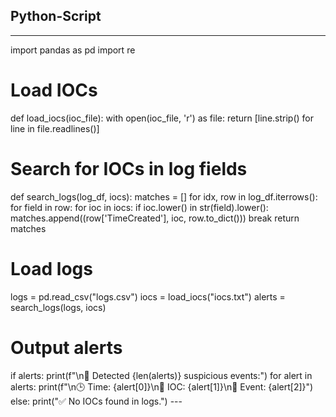 ## Python-Script
---
import pandas as pd
import re

# Load IOCs
def load_iocs(ioc_file):
    with open(ioc_file, 'r') as file:
        return [line.strip() for line in file.readlines()]

# Search for IOCs in log fields
def search_logs(log_df, iocs):
    matches = []
    for idx, row in log_df.iterrows():
        for field in row:
            for ioc in iocs:
                if ioc.lower() in str(field).lower():
                    matches.append((row['TimeCreated'], ioc, row.to_dict()))
                    break
    return matches

# Load logs
logs = pd.read_csv("logs.csv")
iocs = load_iocs("iocs.txt")
alerts = search_logs(logs, iocs)

# Output alerts
if alerts:
    print(f"\n🚨 Detected {len(alerts)} suspicious events:")
    for alert in alerts:
        print(f"\n🕒 Time: {alert[0]}\n🎯 IOC: {alert[1]}\n📝 Event: {alert[2]}")
else:
    print("✅ No IOCs found in logs.")
    ---
